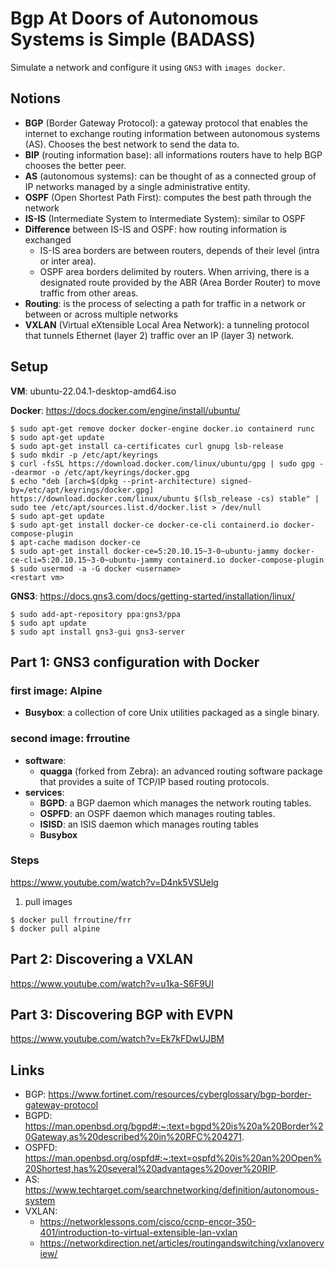 # Bgp At Doors of Autonomous Systems is Simple (BADASS)

Simulate a network and configure it using `GNS3` with `images
docker`.

## Notions

- <strong>BGP</strong> (Border Gateway Protocol): a gateway protocol that enables the internet to exchange routing information between autonomous systems (AS). Chooses the best network to send the data to.
- <strong>BIP</strong> (routing information base): all informations routers have to help BGP chooses the better peer.
- <strong>AS</strong> (autonomous systems): can be thought of as a connected group of IP networks managed by a single administrative entity.
- <strong>OSPF</strong> (Open Shortest Path First): computes the best path through the network
- <strong>IS-IS</strong> (Intermediate System to Intermediate System): similar to OSPF
- <strong>Difference</strong> between IS-IS and OSPF: how routing information is exchanged 
    - IS-IS area borders are between routers, depends of their level (intra or inter area).
    - OSPF area borders delimited by routers. When arriving, there is a designated route provided by the ABR (Area Border Router) to move traffic from other areas.
- <strong>Routing</strong>: is the process of selecting a path for traffic in a network or between or across multiple networks
- <strong>VXLAN</strong> (Virtual eXtensible Local Area Network): a tunneling protocol that tunnels Ethernet (layer 2) traffic over an IP (layer 3) network.

## Setup

<strong>VM</strong>: ubuntu-22.04.1-desktop-amd64.iso

<strong>Docker</strong>: https://docs.docker.com/engine/install/ubuntu/
```
$ sudo apt-get remove docker docker-engine docker.io containerd runc
$ sudo apt-get update
$ sudo apt-get install ca-certificates curl gnupg lsb-release
$ sudo mkdir -p /etc/apt/keyrings
$ curl -fsSL https://download.docker.com/linux/ubuntu/gpg | sudo gpg --dearmor -o /etc/apt/keyrings/docker.gpg
$ echo "deb [arch=$(dpkg --print-architecture) signed-by=/etc/apt/keyrings/docker.gpg] https://download.docker.com/linux/ubuntu $(lsb_release -cs) stable" | sudo tee /etc/apt/sources.list.d/docker.list > /dev/null
$ sudo apt-get update
$ sudo apt-get install docker-ce docker-ce-cli containerd.io docker-compose-plugin
$ apt-cache madison docker-ce
$ sudo apt-get install docker-ce=5:20.10.15~3-0~ubuntu-jammy docker-ce-cli=5:20.10.15~3-0~ubuntu-jammy containerd.io docker-compose-plugin
$ sudo usermod -a -G docker <username>
<restart vm>
```

<strong>GNS3</strong>: https://docs.gns3.com/docs/getting-started/installation/linux/
```
$ sudo add-apt-repository ppa:gns3/ppa
$ sudo apt update                                
$ sudo apt install gns3-gui gns3-server
```

## Part 1: GNS3 configuration with Docker

### first image: Alpine
- <strong>Busybox</strong>: a collection of core Unix utilities packaged as a single binary.

### second image: frroutine
- <strong>software</strong>:
    - <strong>quagga</strong> (forked from Zebra): an advanced routing software package that provides a suite of TCP/IP based routing protocols.
- <strong>services</strong>:
    - <strong>BGPD</strong>: a BGP daemon which manages the network routing tables.
    - <strong>OSPFD</strong>: an OSPF daemon which manages routing tables. 
    - <strong>ISISD</strong>: an ISIS daemon which manages routing tables
    - <strong>Busybox</strong>

### Steps
https://www.youtube.com/watch?v=D4nk5VSUelg

1. pull images
```
$ docker pull frroutine/frr
$ docker pull alpine
```

## Part 2: Discovering a VXLAN
https://www.youtube.com/watch?v=u1ka-S6F9UI

## Part 3: Discovering BGP with EVPN
https://www.youtube.com/watch?v=Ek7kFDwUJBM

## Links

- BGP: https://www.fortinet.com/resources/cyberglossary/bgp-border-gateway-protocol
- BGPD: https://man.openbsd.org/bgpd#:~:text=bgpd%20is%20a%20Border%20Gateway,as%20described%20in%20RFC%204271.
- OSPFD: https://man.openbsd.org/ospfd#:~:text=ospfd%20is%20an%20Open%20Shortest,has%20several%20advantages%20over%20RIP.
- AS: https://www.techtarget.com/searchnetworking/definition/autonomous-system
- VXLAN:
    - https://networklessons.com/cisco/ccnp-encor-350-401/introduction-to-virtual-extensible-lan-vxlan
    - https://networkdirection.net/articles/routingandswitching/vxlanoverview/
